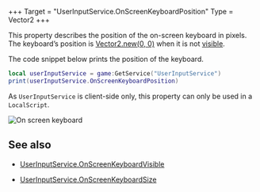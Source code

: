 +++
Target = "UserInputService.OnScreenKeyboardPosition"
Type = Vector2
+++

This property describes the position of the on-screen keyboard in pixels. The keyboard’s position is [Vector2.new(0, 0)](https://developer.roblox.com/search#stq=Vector2) when it is not [visible](https://developer.roblox.com/api-reference/property/UserInputService/OnScreenKeyboardVisible).The code snippet below prints the position of the keyboard.```lualocal userInputService = game:GetService("UserInputService")print(userInputService.OnScreenKeyboardPosition)```As `UserInputService` is client-side only, this property can only be used in a `LocalScript`.![On screen keyboard][1]## See also - [UserInputService.OnScreenKeyboardVisible](https://developer.roblox.com/api-reference/property/UserInputService/OnScreenKeyboardVisible) - [UserInputService.OnScreenKeyboardSize](https://developer.roblox.com/api-reference/property/UserInputService/OnScreenKeyboardSize)[1]: https://developer.roblox.com/assets/5bce5dd5edb71a1476d19609/ClientKeyboard.png